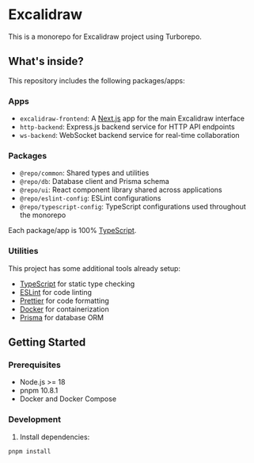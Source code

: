 # Excalidraw

This is a monorepo for Excalidraw project using Turborepo.

## What's inside?

This repository includes the following packages/apps:

### Apps

- `excalidraw-frontend`: A [Next.js](https://nextjs.org/) app for the main Excalidraw interface
- `http-backend`: Express.js backend service for HTTP API endpoints
- `ws-backend`: WebSocket backend service for real-time collaboration

### Packages

- `@repo/common`: Shared types and utilities
- `@repo/db`: Database client and Prisma schema
- `@repo/ui`: React component library shared across applications
- `@repo/eslint-config`: ESLint configurations
- `@repo/typescript-config`: TypeScript configurations used throughout the monorepo

Each package/app is 100% [TypeScript](https://www.typescriptlang.org/).

### Utilities

This project has some additional tools already setup:

- [TypeScript](https://www.typescriptlang.org/) for static type checking
- [ESLint](https://eslint.org/) for code linting
- [Prettier](https://prettier.io) for code formatting
- [Docker](https://www.docker.com/) for containerization
- [Prisma](https://www.prisma.io/) for database ORM

## Getting Started

### Prerequisites

- Node.js >= 18
- pnpm 10.8.1
- Docker and Docker Compose

### Development

1. Install dependencies:
```sh
pnpm install
```

